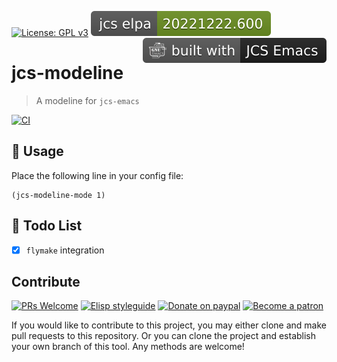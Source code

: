 [![License: GPL v3](https://img.shields.io/badge/License-GPL%20v3-blue.svg)](https://www.gnu.org/licenses/gpl-3.0)
[![JCS-ELPA](https://raw.githubusercontent.com/jcs-emacs/badges/master/elpa/v/jcs-modeline.svg)](https://jcs-emacs.github.io/jcs-elpa/#/jcs-modeline)
<a href="https://jcs-emacs.github.io/"><img align="right" src="https://raw.githubusercontent.com/jcs-emacs/badges/master/others/built-with/dark.svg" alt="Built with"></a>

# jcs-modeline
> A modeline for `jcs-emacs`

[![CI](https://github.com/jcs-emacs/jcs-modeline/actions/workflows/test.yml/badge.svg)](https://github.com/jcs-emacs/jcs-modeline/actions/workflows/test.yml)

## 🔨 Usage

Place the following line in your config file:

```elisp
(jcs-modeline-mode 1)
```

## 📝 Todo List

- [x] `flymake` integration

## Contribute

[![PRs Welcome](https://img.shields.io/badge/PRs-welcome-brightgreen.svg)](http://makeapullrequest.com)
[![Elisp styleguide](https://img.shields.io/badge/elisp-style%20guide-purple)](https://github.com/bbatsov/emacs-lisp-style-guide)
[![Donate on paypal](https://img.shields.io/badge/paypal-donate-1?logo=paypal&color=blue)](https://www.paypal.me/jcs090218)
[![Become a patron](https://img.shields.io/badge/patreon-become%20a%20patron-orange.svg?logo=patreon)](https://www.patreon.com/jcs090218)

If you would like to contribute to this project, you may either 
clone and make pull requests to this repository. Or you can 
clone the project and establish your own branch of this tool. 
Any methods are welcome!
